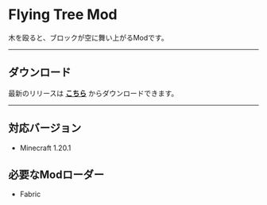# Flying Tree Mod

木を殴ると、ブロックが空に舞い上がるModです。

---

## ダウンロード

最新のリリースは [**こちら**](https://github.com/Harunanoda/flying-tree-mod/releases) からダウンロードできます。

---

## 対応バージョン
* Minecraft 1.20.1

## 必要なModローダー
* Fabric
